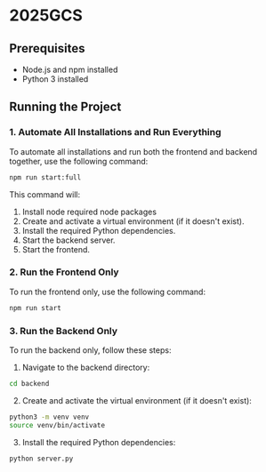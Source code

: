 # 2025GCS

## Prerequisites

- Node.js and npm installed
- Python 3 installed

## Running the Project

### 1. Automate All Installations and Run Everything

To automate all installations and run both the frontend and backend together, use the following command:

```sh
npm run start:full
```

This command will:
1. Install node required node packages
2. Create and activate a virtual environment (if it doesn't exist).
3. Install the required Python dependencies.
4. Start the backend server.
5. Start the frontend.

### 2. Run the Frontend Only
To run the frontend only, use the following command:
```sh
npm run start
```

### 3. Run the Backend Only
To run the backend only, follow these steps:
1. Navigate to the backend directory:
```sh
cd backend
```
2. Create and activate the virtual environment (if it doesn't exist):
```sh
python3 -m venv venv
source venv/bin/activate
```
3. Install the required Python dependencies:
```sh
python server.py
```